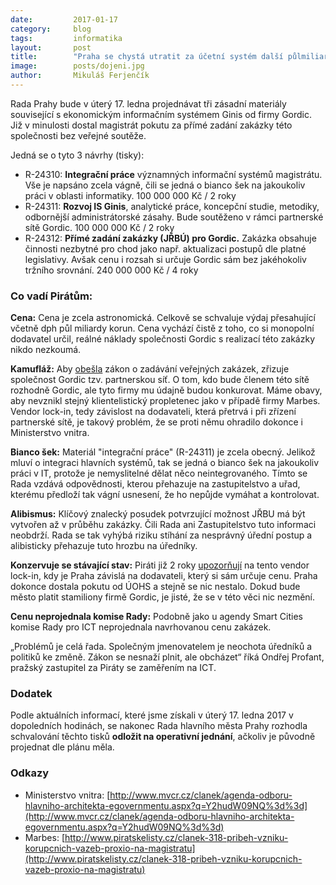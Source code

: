 ```yaml
---
date:         2017-01-17
category:     blog
tags:         informatika
layout:       post
title:        "Praha se chystá utratit za účetní systém další půlmiliardu, Piráti nesouhlasí"
image:        posts/dojeni.jpg
author:       Mikuláš Ferjenčík
---
```


Rada Prahy bude v úterý 17. ledna projednávat tři zásadní materiály související s ekonomickým informačním systémem Ginis od firmy Gordic. Již v minulosti dostal magistrát pokutu za přímé zadání zakázky této společnosti bez veřejné soutěže.

Jedná se o tyto 3 návrhy (tisky):

* R-24310: **Integrační práce** významných informační systémů magistrátu. Vše je napsáno zcela vágně, čili se jedná o bianco šek na jakoukoliv práci v oblasti informatiky. 100 000 000 Kč / 2 roky
* R-24311: **Rozvoj IS Ginis**, analytické práce, koncepční studie, metodiky, odbornější administrátorské zásahy. Bude soutěženo v rámci partnerské sítě Gordic. 100 000 000 Kč / 2 roky
* R-24312: **Přímé zadání zakázky (JŘBÚ) pro Gordic.** Zakázka obsahuje činnosti nezbytné pro chod jako např. aktualizaci postupů dle platné legislativy. Avšak cenu i rozsah si určuje Gordic sám bez jakéhokoliv tržního srovnání. 240 000 000 Kč / 4 roky

### Co vadí Pirátům:

**Cena:** Cena je zcela astronomická. Celkově se schvaluje výdaj přesahující včetně dph půl miliardy korun. Cena vychází čistě z toho, co si monopolní dodavatel určil, reálné náklady společnosti Gordic s realizací této zakázky nikdo nezkoumá.

**Kamufláž:** Aby [obešla](https://praha.pirati.cz/praha-rezignovala-na-boj-se-zavislosti-na-dodavateli-ucetnictvi.html) zákon o zadávání veřejných zakázek, zřizuje společnost Gordic tzv. partnerskou síť. O tom, kdo bude členem této sítě rozhodně Gordic, ale tyto firmy mu údajně budou konkurovat. Máme obavy, aby nevznikl stejný klientelistický propletenec jako v případě firmy Marbes. Vendor lock-in, tedy závislost na dodavateli, která přetrvá i při zřízení partnerské sítě, je takový problém, že se proti němu ohradilo dokonce i Ministerstvo vnitra.

**Bianco šek:** Materiál "integrační práce" (R-24311) je zcela obecný. Jelikož mluví o integraci hlavních systémů, tak se jedná o bianco šek na jakoukoliv práci v IT, protože je nemyslitelné dělat něco neintegrovaného. Tímto se Rada vzdává odpovědnosti, kterou přehazuje na zastupitelstvo a uřad, kterému předloží tak vágní usnesení, že ho nepůjde vymáhat a kontrolovat.

**Alibismus:** Klíčový znalecký posudek potvrzující možnost JŘBU má být vytvořen až v průběhu zakázky. Čili Rada ani Zastupitelstvo tuto informaci neobdrží. Rada se tak vyhýbá riziku stíhání za nesprávný úřední postup a alibisticky přehazuje tuto hrozbu na úředníky.

**Konzervuje se stávající stav:** Piráti již 2 roky [upozorňují](https://praha.pirati.cz/zasedala-rada.html) na tento vendor lock-in, kdy je Praha závislá na dodavateli, který si sám určuje cenu. Praha dokonce dostala pokutu od ÚOHS a stejně se nic nestalo. Dokud bude město platit stamiliony firmě Gordic, je jisté, že se v této věci nic nezmění.

**Cenu neprojednala komise Rady:** Podobně jako u agendy Smart Cities komise Rady pro ICT neprojednala navrhovanou cenu zakázek.

„Problémů je celá řada. Společným jmenovatelem je neochota úředníků a politiků ke změně. Zákon se nesnaží plnit, ale obcházet“ říká Ondřej Profant, pražský zastupitel za Piráty se zaměřením na ICT.

### Dodatek

Podle aktuálních informací, které jsme získali v úterý 17. ledna 2017 v dopoledních hodinách, se nakonec Rada hlavního města Prahy rozhodla schvalování těchto tisků **odložit na operativní jednání**, ačkoliv je původně projednat dle plánu měla.

### Odkazy

* Ministerstvo vnitra: [http://www.mvcr.cz/clanek/agenda-odboru-hlavniho-architekta-egovernmentu.aspx?q=Y2hudW09NQ%3d%3d](http://www.mvcr.cz/clanek/agenda-odboru-hlavniho-architekta-egovernmentu.aspx?q=Y2hudW09NQ%3d%3d)
* Marbes: [http://www.piratskelisty.cz/clanek-318-pribeh-vzniku-korupcnich-vazeb-proxio-na-magistratu](http://www.piratskelisty.cz/clanek-318-pribeh-vzniku-korupcnich-vazeb-proxio-na-magistratu)
